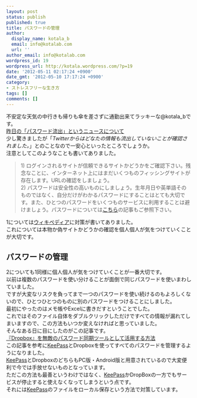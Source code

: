 ```yaml
---
layout: post
status: publish
published: true
title: パスワードの管理
author:
  display_name: kotala_b
  email: info@kotalab.com
  url: ''
author_email: info@kotalab.com
wordpress_id: 19
wordpress_url: http://kotala.wordpress.com/?p=19
date: '2012-05-11 02:17:24 +0900'
date_gmt: '2012-05-10 17:17:24 +0900'
category:
- ストレスフリーな生き方
tags: []
comments: []
---
```

<p>不安定な天気の中行きも帰りも傘を差さずに通勤出来てラッキーな@kotala_bです。<br />
<a title="昨日の「パスワード流出」というニュースについて" href="http://blog.jp.twitter.com/2012/05/blog-post.html" target="_blank">昨日の「パスワード流出」というニュースについて</a><br />
少し驚きましたが「<em>Twitterからはどなたの情報も流出していないことが確認されました。</em>」とのことなので一安心といったところでしょうか。<br />
注意としてこのようなことも書いてありました。</p>
<blockquote><p>
1) ログインされるサイトが信頼できるサイトかどうかをご確認下さい。残念なことに、インターネット上にはまだいくつものフィッシングサイトが存在します。URLの確認をしましょう。<br />
2) パスワードは安全性の高いものにしましょう。生年月日や英単語そのものではなく、自分だけがわかるパスワードにすることはとても大切です。また、ひとつのパスワードをいくつものサービスに利用することは避けましょう。パスワードについては<a href="http://blog.jp.twitter.com/2012/03/blog-post.html">こちら</a>の記事もご参照下さい。
</p></blockquote>
<p><!--more--></p>
<p>1については<a title="ウィキペディア" href="http://ja.wikipedia.org/wiki/%E3%83%95%E3%82%A3%E3%83%83%E3%82%B7%E3%83%B3%E3%82%B0_(%E8%A9%90%E6%AC%BA)#.E4.BA.88.E9.98.B2.E7.AD.96" target="_blank">ウィキペディア</a>に対策が書いてありました。<br />
これについては本物か偽サイトかどうかの確認を個人個人が気をつけていくことが大切です。</p>
<h2>パスワードの管理</h2>
<p>2についても1同様に個人個人が気をつけていくことが一番大切です。<br />
以前は複数のパスワードを使い分けることが面倒で同じパスワードを使いまわしていました。<br />
ですが大変なリスクを負ってまで一つのパスワードを使い続けるのもよろしくないので、ひとつひとつのものに別のパスワードをつけることにしました。<br />
最初にやったのはメモ帳やExcelに書きだすということでした。<br />
これではそのファイル自体をダブルクリックしただけですべての情報が漏れてしまいますので、この方法もいつか変えなければと思っていました。<br />
そんなある日に目にしたのがこの記事です。<br />
<a title="『Dropbox』を無敵のパスワード同期ツールとして活用する方法" href="http://www.lifehacker.jp/2008/10/dropbox.html" target="_blank">『Dropbox』を無敵のパスワード同期ツールとして活用する方法</a><br />
この記事を参考に<a title="KeePass" href="http://keepass.info/" target="_blank">KeePass</a>とDropboxを使ってすべてのパスワードを管理するようになりました。<br />
<a title="KeePass" href="http://keepass.info/" target="_blank">KeePass</a>とDropboxのどちらもPC版・Android版と用意されているので大変便利で今では手放せないものとなっています。<br />
ただこの方法も最善というわけではなく、<a title="KeePass" href="http://keepass.info/" target="_blank">KeePass</a>かDropBoxの一方でもサービスが停止すると使えなくなってしまうという点です。<br />
それには<a title="KeePass" href="http://keepass.info/" target="_blank">KeePass</a>のファイルをローカル保存という方法で対策しています。</p>
